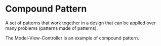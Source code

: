 # Compound Pattern

A set of patterns that work together in a design that can be applied over many problems (patterns made of patterns).

The Model-View-Controller is an example of compound pattern.
